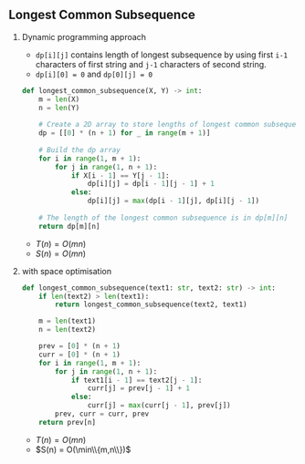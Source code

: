 
## Longest Common Subsequence

1. Dynamic programming approach
    -  `dp[i][j]` contains length of longest subsequence by using first `i-1` characters of first string and `j-1` characters of second string.
    -  `dp[i][0] = 0` and `dp[0][j] = 0`
    ```python
    def longest_common_subsequence(X, Y) -> int:
        m = len(X)
        n = len(Y)
        
        # Create a 2D array to store lengths of longest common subsequence.
        dp = [[0] * (n + 1) for _ in range(m + 1)]
        
        # Build the dp array
        for i in range(1, m + 1):
            for j in range(1, n + 1):
                if X[i - 1] == Y[j - 1]:
                    dp[i][j] = dp[i - 1][j - 1] + 1
                else:
                    dp[i][j] = max(dp[i - 1][j], dp[i][j - 1])
        
        # The length of the longest common subsequence is in dp[m][n]
        return dp[m][n]

    ```
    - $T(n) = O(mn)$
    - $S(n) = O(mn)$
    

3. with space optimisation
    ```python
    def longest_common_subsequence(text1: str, text2: str) -> int:
        if len(text2) > len(text1):
            return longest_common_subsequence(text2, text1)
    
        m = len(text1)
        n = len(text2)
    
        prev = [0] * (n + 1)
        curr = [0] * (n + 1)
        for i in range(1, m + 1):
            for j in range(1, n + 1):
                if text1[i - 1] == text2[j - 1]:
                    curr[j] = prev[j - 1] + 1
                else:
                    curr[j] = max(curr[j - 1], prev[j])
            prev, curr = curr, prev
        return prev[n]
    ```
    - $T(n) = O(mn)$
    - $S(n) = O(\min\\{m,n\\})$
